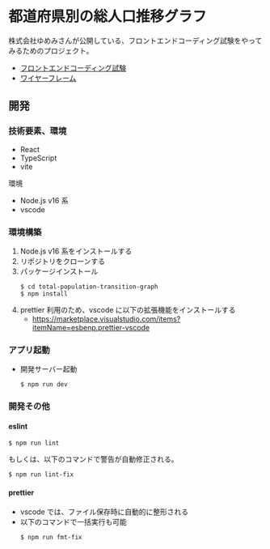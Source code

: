 # 都道府県別の総人口推移グラフ

株式会社ゆめみさんが公開している、フロントエンドコーディング試験をやってみるためのプロジェクト。

- [フロントエンドコーディング試験](https://notion.yumemi.co.jp/0e9ef27b55704d7882aab55cc86c999d)
- [ワイヤーフレーム](https://notion.yumemi.co.jp/ab4a837f8e764dffb0fc93c7b1387af7)

## 開発

### 技術要素、環境

- React
- TypeScript
- vite

環境

- Node.js v16 系
- vscode

### 環境構築

1. Node.js v16 系をインストールする
1. リポジトリをクローンする
1. パッケージインストール
   ```
   $ cd total-population-transition-graph
   $ npm install
   ```
1. prettier 利用のため、vscode に以下の拡張機能をインストールする
   - https://marketplace.visualstudio.com/items?itemName=esbenp.prettier-vscode

### アプリ起動

- 開発サーバー起動

  ```
  $ npm run dev
  ```

### 開発その他

#### eslint

```
$ npm run lint
```

もしくは、以下のコマンドで警告が自動修正される。

```
$ npm run lint-fix
```

#### prettier

- vscode では、ファイル保存時に自動的に整形される
- 以下のコマンドで一括実行も可能
  ```
  $ npm run fmt-fix
  ```
